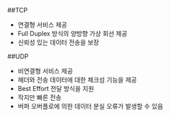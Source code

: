 ##TCP
- 연결형 서비스 제공
- Full Duplex 방식의 양방향 가상 회선 제공
- 신뢰성 있는 데이터 전송을 보장

##UDP
- 비연결형 서비스 제공
- 헤더와 전송 데이터에 대한 체크섬 기능을 제공
- Best Effort 전달 방식을 지원
- 작지만 빠른 전송
- 버퍼 오버플로에 의한 데이터 분실 오류가 발생할 수 있음
